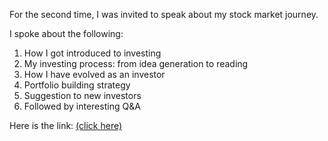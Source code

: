 For the second time, I was invited to speak about my stock market journey.

I spoke about the following:

1. How I got introduced to investing
2. My investing process: from idea generation to reading
3. How I have evolved as an investor
4. Portfolio building strategy
6. Suggestion to new investors
7. Followed by interesting Q&A

Here is the link: [(click here)](https://www.youtube.com/watch?v=HjGO7WDYMl0&t=)
